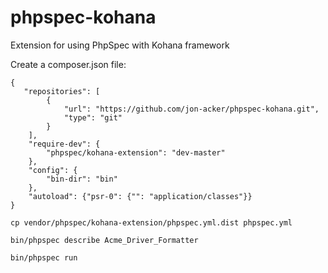 phpspec-kohana
==============

Extension for using PhpSpec with Kohana framework

Create a composer.json file:
```
{
   "repositories": [
        {
            "url": "https://github.com/jon-acker/phpspec-kohana.git",
            "type": "git"
        }
    ],
    "require-dev": {
        "phpspec/kohana-extension": "dev-master"
    },
    "config": {
        "bin-dir": "bin"
    },
    "autoload": {"psr-0": {"": "application/classes"}}
}
```

```
cp vendor/phpspec/kohana-extension/phpspec.yml.dist phpspec.yml
```

```
bin/phpspec describe Acme_Driver_Formatter
```

```
bin/phpspec run
```
